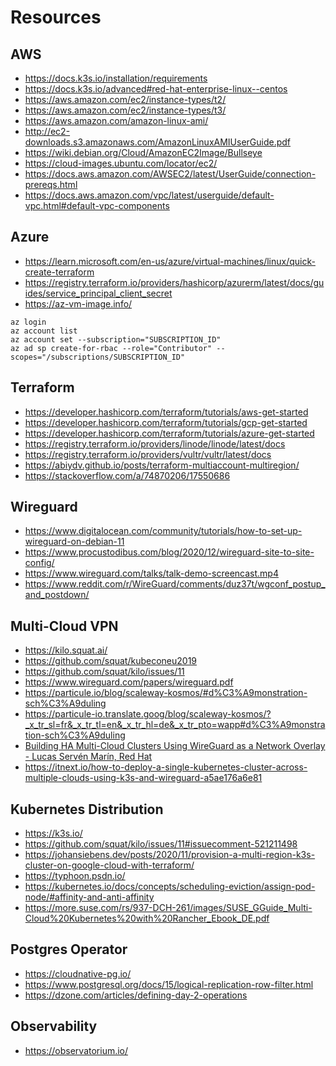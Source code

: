 # Resources

## AWS

* <https://docs.k3s.io/installation/requirements>
* <https://docs.k3s.io/advanced#red-hat-enterprise-linux--centos>
* <https://aws.amazon.com/ec2/instance-types/t2/>
* <https://aws.amazon.com/ec2/instance-types/t3/>
* <https://aws.amazon.com/amazon-linux-ami/>
* <http://ec2-downloads.s3.amazonaws.com/AmazonLinuxAMIUserGuide.pdf>
* <https://wiki.debian.org/Cloud/AmazonEC2Image/Bullseye>
* <https://cloud-images.ubuntu.com/locator/ec2/>
* <https://docs.aws.amazon.com/AWSEC2/latest/UserGuide/connection-prereqs.html>
* <https://docs.aws.amazon.com/vpc/latest/userguide/default-vpc.html#default-vpc-components>

## Azure

* <https://learn.microsoft.com/en-us/azure/virtual-machines/linux/quick-create-terraform>
* <https://registry.terraform.io/providers/hashicorp/azurerm/latest/docs/guides/service_principal_client_secret>
* <https://az-vm-image.info/>

```shell
az login
az account list
az account set --subscription="SUBSCRIPTION_ID"
az ad sp create-for-rbac --role="Contributor" --scopes="/subscriptions/SUBSCRIPTION_ID"
```

## Terraform

* <https://developer.hashicorp.com/terraform/tutorials/aws-get-started>
* <https://developer.hashicorp.com/terraform/tutorials/gcp-get-started>
* <https://developer.hashicorp.com/terraform/tutorials/azure-get-started>
* <https://registry.terraform.io/providers/linode/linode/latest/docs>
* <https://registry.terraform.io/providers/vultr/vultr/latest/docs>
* <https://abiydv.github.io/posts/terraform-multiaccount-multiregion/>
* <https://stackoverflow.com/a/74870206/17550686>

## Wireguard

* <https://www.digitalocean.com/community/tutorials/how-to-set-up-wireguard-on-debian-11>
* <https://www.procustodibus.com/blog/2020/12/wireguard-site-to-site-config/>
* <https://www.wireguard.com/talks/talk-demo-screencast.mp4>
* <https://www.reddit.com/r/WireGuard/comments/duz37t/wgconf_postup_and_postdown/>

## Multi-Cloud VPN

* <https://kilo.squat.ai/>
* <https://github.com/squat/kubeconeu2019>
* <https://github.com/squat/kilo/issues/11>
* <https://www.wireguard.com/papers/wireguard.pdf>
* <https://particule.io/blog/scaleway-kosmos/#d%C3%A9monstration-sch%C3%A9duling>
* <https://particule-io.translate.goog/blog/scaleway-kosmos/?_x_tr_sl=fr&_x_tr_tl=en&_x_tr_hl=de&_x_tr_pto=wapp#d%C3%A9monstration-sch%C3%A9duling>
* [Building HA Multi-Cloud Clusters Using WireGuard as a Network Overlay - Lucas Servén Marín, Red Hat](https://www.youtube.com/watch?v=iPz_DAOOCKA&t=980s)
* <https://itnext.io/how-to-deploy-a-single-kubernetes-cluster-across-multiple-clouds-using-k3s-and-wireguard-a5ae176a6e81>

## Kubernetes Distribution

* <https://k3s.io/>
* <https://github.com/squat/kilo/issues/11#issuecomment-521211498>
* <https://johansiebens.dev/posts/2020/11/provision-a-multi-region-k3s-cluster-on-google-cloud-with-terraform/>
* <https://typhoon.psdn.io/>
* <https://kubernetes.io/docs/concepts/scheduling-eviction/assign-pod-node/#affinity-and-anti-affinity>
* <https://more.suse.com/rs/937-DCH-261/images/SUSE_GGuide_Multi-Cloud%20Kubernetes%20with%20Rancher_Ebook_DE.pdf>

## Postgres Operator

* <https://cloudnative-pg.io/>
* <https://www.postgresql.org/docs/15/logical-replication-row-filter.html>
* <https://dzone.com/articles/defining-day-2-operations>

## Observability

* <https://observatorium.io/>
